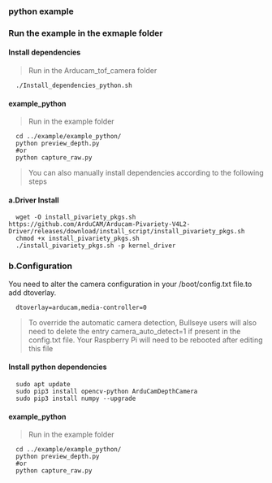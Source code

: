 
### python example
### Run the example in the exmaple folder
#### Install dependencies
> Run in the Arducam_tof_camera folder
```Shell
  ./Install_dependencies_python.sh
```
#### example_python
> Run in the example folder
```Shell
  cd ../example/example_python/
  python preview_depth.py
  #or
  python capture_raw.py
```
> You can also manually install dependencies according to the following steps
#### a.Driver Install
```Shell
  wget -O install_pivariety_pkgs.sh https://github.com/ArduCAM/Arducam-Pivariety-V4L2-Driver/releases/download/install_script/install_pivariety_pkgs.sh
  chmod +x install_pivariety_pkgs.sh
  ./install_pivariety_pkgs.sh -p kernel_driver
```
### b.Configuration
You need to alter the camera configuration in your /boot/config.txt file.to add dtoverlay.
```Shell
  dtoverlay=arducam,media-controller=0
```
> To override the automatic camera detection, Bullseye users will also need to delete the entry camera_auto_detect=1 if present in the config.txt file. Your Raspberry Pi will need to be rebooted after editing this file
#### Install python dependencies
```Shell
  sudo apt update
  sudo pip3 install opencv-python ArduCamDepthCamera
  sudo pip3 install numpy --upgrade
```
#### example_python
> Run in the example folder
```Shell
  cd ../example/example_python/
  python preview_depth.py
  #or
  python capture_raw.py
```